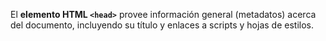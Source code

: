 El **elemento HTML `<head>`** provee información general (metadatos) acerca del documento, incluyendo su título y enlaces a scripts y hojas de estilos.